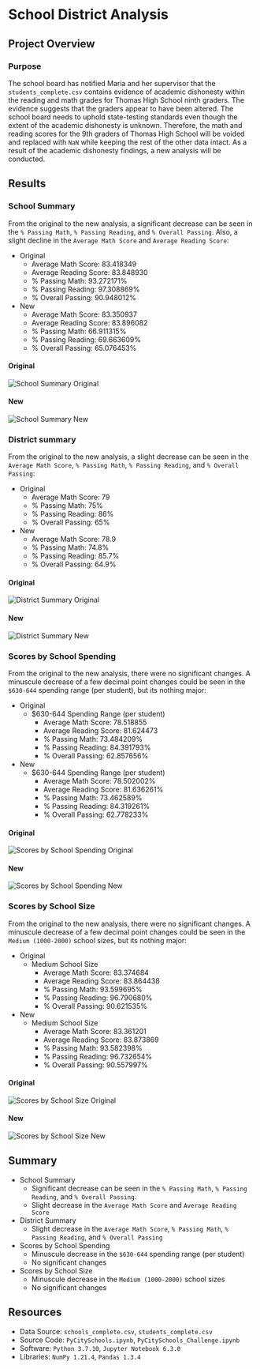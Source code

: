# School District Analysis

## Project Overview
### Purpose
The school board has notified Maria and her supervisor that the  `students_complete.csv` contains evidence of academic dishonesty within the reading and math grades for Thomas High School ninth graders. The evidence suggests that the graders appear to have been altered. The school board needs to uphold state-testing standards even though the extent of the academic dishonesty is unknown. Therefore, the math and reading scores for the 9th graders of Thomas High School will be voided and replaced with `NaN` while keeping the rest of the other data intact. As a result of the academic dishonesty findings, a new analysis will be conducted.

## Results

### School Summary
From the original to the new analysis, a significant decrease can be seen in the `% Passing Math`, `% Passing Reading`, and `% Overall Passing`. Also, a slight decline in the `Average Math Score` and `Average Reading Score`:

- Original
  - Average Math Score: 83.418349
  - Average Reading Score: 83.848930
  - % Passing Math: 93.272171%
  - % Passing Reading: 97.308869%
  - % Overall Passing: 90.948012%
- New
  - Average Math Score: 83.350937
  - Average Reading Score: 83.896082
  - % Passing Math: 66.911315%
  - % Passing Reading: 69.663609%
  - % Overall Passing: 65.076453%


#### Original
![School Summary Original](https://github.com/matin-n/School_District_Analysis/blob/main/Resources/School%20Summary%20Original.png?raw=true)

#### New
![School Summary New](https://github.com/matin-n/School_District_Analysis/blob/main/Resources/School%20Summary%20New.png?raw=true)


### District summary

From the original to the new analysis, a slight decrease can be seen in the `Average Math Score`, `% Passing Math`, `% Passing Reading`, and `% Overall Passing`:

- Original  
  - Average Math Score: 79
  - % Passing Math: 75%
  - % Passing Reading: 86%
  - % Overall Passing: 65%
- New
  - Average Math Score: 78.9
  - % Passing Math: 74.8%
  - % Passing Reading: 85.7%
  - % Overall Passing: 64.9%

#### Original

![District Summary Original](https://github.com/matin-n/School_District_Analysis/blob/main/Resources/District%20Summary%20Original.png?raw=true)

#### New
![District Summary New](https://github.com/matin-n/School_District_Analysis/blob/main/Resources/District%20Summary%20New.png?raw=true)

### Scores by School Spending

From the original to the new analysis, there were no significant changes. A minuscule decrease of a few decimal point changes could be seen in the `$630-644`  spending range (per student), but its nothing major:

- Original
  - $630-644 Spending Range (per student)
    - Average Math Score: 78.518855
    - Average Reading Score: 81.624473
    - % Passing Math: 73.484209%
    - % Passing Reading: 84.391793%
    - % Overall Passing: 62.857656%
- New
  - $630-644 Spending Range (per student)
    - Average Math Score: 78.502002%
    - Average Reading Score: 81.636261%
    - % Passing Math: 73.462589%
    - % Passing Reading: 84.319261%
    - % Overall Passing: 62.778233%

#### Original
![Scores by School Spending Original](https://github.com/matin-n/School_District_Analysis/blob/main/Resources/Scores%20by%20School%20Spending%20Original.png?raw=true)
#### New
![Scores by School Spending New](https://github.com/matin-n/School_District_Analysis/blob/main/Resources/Scores%20by%20School%20Spending%20New.png?raw=true)


### Scores by School Size

From the original to the new analysis, there were no significant changes. A minuscule decrease of a few decimal point changes could be seen in the `Medium (1000-2000)` school sizes, but its nothing major:

- Original
  - Medium School Size
    - Average Math Score: 83.374684
    - Average Reading Score: 83.864438
    - % Passing Math: 93.599695%
    - % Passing Reading: 96.790680%
    - % Overall Passing: 90.621535%
- New
  - Medium School Size
    - Average Math Score: 83.361201
    - Average Reading Score: 83.873869
    - % Passing Math: 93.582398%
    - % Passing Reading: 96.732654%
    - % Overall Passing: 90.557997%

#### Original
![Scores by School Size Original](https://github.com/matin-n/School_District_Analysis/blob/main/Resources/Scores%20by%20School%20Size%20Original.png?raw=true)
#### New
![Scores by School Size New](https://github.com/matin-n/School_District_Analysis/blob/main/Resources/Scores%20by%20School%20Size%20New.png?raw=true)


## Summary
- School Summary
  - Significant decrease can be seen in the `% Passing Math`, `% Passing Reading`, and `% Overall Passing`.
  - Slight decrease in the `Average Math Score` and `Average Reading Score`
- District Summary
  - Slight decrease in the `Average Math Score`, `% Passing Math`, `% Passing Reading`, and `% Overall Passing`
- Scores by School Spending
  - Minuscule decrease in the `$630-644` spending range (per student)
  - No significant changes
- Scores by School Size
  - Minuscule decrease in the `Medium (1000-2000)` school sizes
  - No significant changes


## Resources
- Data Source: `schools_complete.csv`, `students_complete.csv`
- Source Code: `PyCitySchools.ipynb`, `PyCitySchools_Challenge.ipynb`
- Software: `Python 3.7.10`, `Jupyter Notebook 6.3.0`
- Libraries: `NumPy 1.21.4`, `Pandas 1.3.4`
